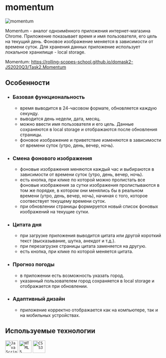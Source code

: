 # momentum

![momentum](https://user-images.githubusercontent.com/25439780/98336101-164f2b80-2028-11eb-9fd0-698cd8752c73.jpg)

Momentum - аналог одноимённого приложения интернет-магазина Chrome. Приложение показывает время и имя пользователя, его цель на текущий день. Фоновое изображение меняется в зависимости от времени суток. Для хранения данных приложение использует локальное хранилище - local storage.

Momentum: https://rolling-scopes-school.github.io/domask2-JS2020Q3/Task2.Momentum

## Особенности

- ### Базовая функциональность
  - время выводится в 24-часовом формате, обновляется каждую секунду.
  - выводится день недели, дата, месяц.
  - можно ввести имя пользователя и его цель. Данные сохраняются в local storage и отображаются после обновления страницы.
  - фоновое изображение и приветствие изменяются в зависимости от времени суток (утро, день, вечер, ночь).
- ### Смена фонового изображения
  - фоновые изображения меняются каждый час и выбираются в зависимости от времени суток (утро, день, вечер, ночь).
  - есть кнопка, при клике по которой можно пролистать все фоновые изображения за сутки
    изображения пролистываются в том же порядке, в котором они менялись бы в реальном времени (утро, день, вечер, ночь), начиная с того, которое соотвествует текущему времени суток.
  - при обновлении страницы формируется новый список фоновых изображений на текущие сутки.
- ### Цитата дня
  - при загрузке приложения выводится цитата или другой короткий текст (высказывание, шутка, анекдот и т.д.).
  - при перезагрузке страницы цитата заменяется на другую.
  - есть кнопка, при клике по которой меняется цитата.
- ### Прогноз погоды
  - в приложении есть возможность указать город.
  - указанный пользователем город сохраняется в local storage и отображается при обновлении.
- ### Адаптивный дизайн
  - приложение корректно отображается как на компьютере, так и на мобильных устройствах.

## Используемые технологии

<p>
<code><img alt="JavaScript" height="40px" src="https://cdn.svgporn.com/logos/javascript.svg" /></code>
<code><img alt="HTML5" height="40px" src="https://cdn.svgporn.com/logos/html-5.svg" /></code>
<code><img alt="CSS3" height="40px" src="https://cdn.svgporn.com/logos/css-3.svg" /></code>
</p>

